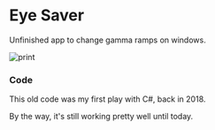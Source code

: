 # Eye Saver

Unfinished app to change gamma ramps on windows.


![print](https://user-images.githubusercontent.com/2568375/126099133-65750429-33b9-4b19-ac1a-9754f0ef090a.png)


### Code
This old code was my first play with C#, back in 2018.

By the way, it's still working pretty well until today. 